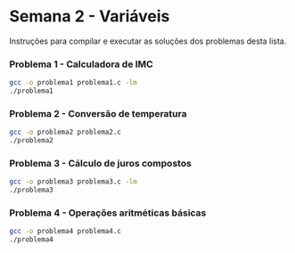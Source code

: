 # Semana 2 - Variáveis

Instruções para compilar e executar as soluções dos problemas desta lista.

### Problema 1 - Calculadora de IMC
```bash
gcc -o problema1 problema1.c -lm
./problema1
```

### Problema 2 - Conversão de temperatura
```bash
gcc -o problema2 problema2.c 
./problema2
```

### Problema 3 - Cálculo de juros compostos
```bash
gcc -o problema3 problema3.c -lm
./problema3
```

### Problema 4 - Operações aritméticas básicas
```bash
gcc -o problema4 problema4.c
./problema4
```